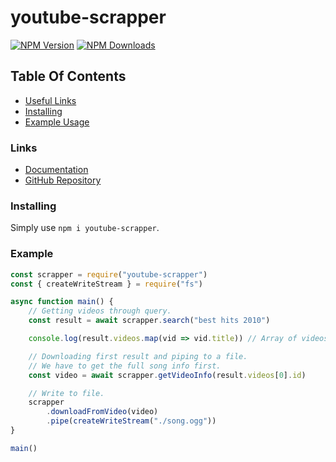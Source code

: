 # youtube-scrapper
[![NPM Version](https://img.shields.io/npm/v/youtube-scrapper.svg?maxAge=3600)](https://www.npmjs.com/package/youtube-scrapper)
[![NPM Downloads](https://img.shields.io/npm/dt/youtube-scrapper.svg?maxAge=3600)](https://www.npmjs.com/package/youtube-scrapper)

## Table Of Contents
- [Useful Links](#links)
- [Installing](#installing)
- [Example Usage](#example)

### Links
- [Documentation](https://yuzutheneko.github.io/youtube-scrapper)
- [GitHub Repository](https://github.com/YuzuTheNeko/youtube-scrapper)

### Installing
Simply use `npm i youtube-scrapper`.

### Example
```js
const scrapper = require("youtube-scrapper")
const { createWriteStream } = require("fs")

async function main() {
    // Getting videos through query.
    const result = await scrapper.search("best hits 2010")

    console.log(result.videos.map(vid => vid.title)) // Array of videos mapped by name.

    // Downloading first result and piping to a file.
    // We have to get the full song info first.
    const video = await scrapper.getVideoInfo(result.videos[0].id)

    // Write to file.
    scrapper
        .downloadFromVideo(video)
        .pipe(createWriteStream("./song.ogg"))
}

main()
```
